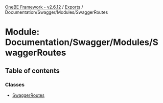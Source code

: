 [OneBE Framework - v2.6.12](../README.md) / [Exports](../modules.md) / Documentation/Swagger/Modules/SwaggerRoutes

# Module: Documentation/Swagger/Modules/SwaggerRoutes

## Table of contents

### Classes

- [SwaggerRoutes](../classes/Documentation_Swagger_Modules_SwaggerRoutes.SwaggerRoutes.md)
